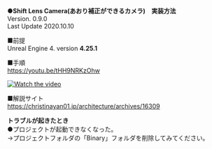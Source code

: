 **●Shift Lens Camera(あおり補正ができるカメラ)　実装方法**  
Version. 0.9.0  
Last Update 2020.10.10

■前提  
Unreal Engine 4. version **4.25.1**    

■手順  
https://youtu.be/tHH9NRKzOhw

[![Watch the video](https://img.youtube.com/vi/tHH9NRKzOhw/0.jpg)](https://youtu.be/tHH9NRKzOhw)

■解説サイト  
https://christinayan01.jp/architecture/archives/16309


**トラブルが起きたとき**  
●プロジェクトが起動できなくなった。  
→プロジェクトフォルダの「Binary」フォルダを削除してみてください。
